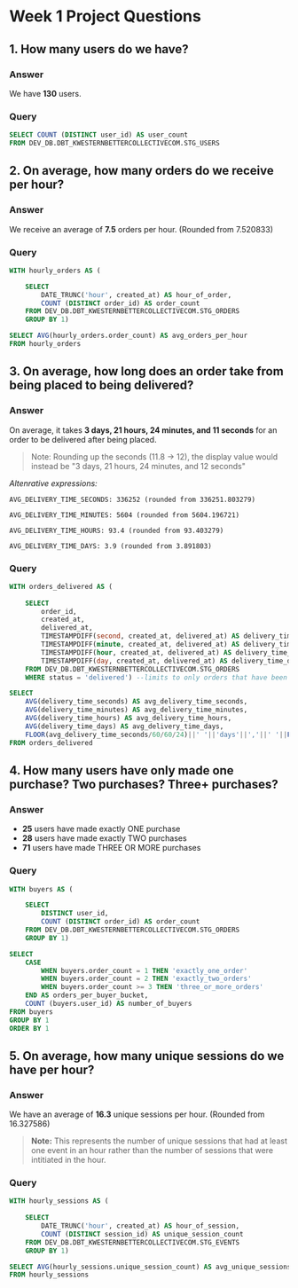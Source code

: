 # Week 1 Project Questions

## 1. How many users do we have?

### Answer
We have **130** users.

### Query
```sql
SELECT COUNT (DISTINCT user_id) AS user_count
FROM DEV_DB.DBT_KWESTERNBETTERCOLLECTIVECOM.STG_USERS
```

## 2. On average, how many orders do we receive per hour?

### Answer
We receive an average of **7.5** orders per hour. (Rounded from 7.520833) 

### Query
```sql
WITH hourly_orders AS (

    SELECT 
        DATE_TRUNC('hour', created_at) AS hour_of_order, 
        COUNT (DISTINCT order_id) AS order_count 
    FROM DEV_DB.DBT_KWESTERNBETTERCOLLECTIVECOM.STG_ORDERS
    GROUP BY 1)

SELECT AVG(hourly_orders.order_count) AS avg_orders_per_hour
FROM hourly_orders
```

## 3. On average, how long does an order take from being placed to being delivered?

### Answer
On average, it takes **3 days, 21 hours, 24 minutes, and 11 seconds** for an order to be delivered after being placed.

> Note: Rounding up the seconds (11.8 -> 12), the display value would instead be "3 days, 21 hours, 24 minutes, and 12 seconds"

*Altenrative expressions:*
```
AVG_DELIVERY_TIME_SECONDS: 336252 (rounded from 336251.803279)

AVG_DELIVERY_TIME_MINUTES: 5604 (rounded from 5604.196721)

AVG_DELIVERY_TIME_HOURS: 93.4 (rounded from 93.403279)

AVG_DELIVERY_TIME_DAYS: 3.9 (rounded from 3.891803)
```

### Query
```sql
WITH orders_delivered AS (
    
    SELECT 
        order_id, 
        created_at, 
        delivered_at, 
        TIMESTAMPDIFF(second, created_at, delivered_at) AS delivery_time_seconds,
        TIMESTAMPDIFF(minute, created_at, delivered_at) AS delivery_time_minutes,
        TIMESTAMPDIFF(hour, created_at, delivered_at) AS delivery_time_hours,
        TIMESTAMPDIFF(day, created_at, delivered_at) AS delivery_time_days,
    FROM DEV_DB.DBT_KWESTERNBETTERCOLLECTIVECOM.STG_ORDERS
    WHERE status = 'delivered') --limits to only orders that have been delivered as shipped/processed orders will not yet have a delivered_at value

SELECT 
    AVG(delivery_time_seconds) AS avg_delivery_time_seconds,
    AVG(delivery_time_minutes) AS avg_delivery_time_minutes,
    AVG(delivery_time_hours) AS avg_delivery_time_hours,
    AVG(delivery_time_days) AS avg_delivery_time_days,
    FLOOR(avg_delivery_time_seconds/60/60/24)||' '||'days'||','||' '||FLOOR(avg_delivery_time_seconds/60/60%24)||' '||'hours'||','||' '||FLOOR(avg_delivery_time_seconds/60%60)||' '||'minutes'||', '||FLOOR(avg_delivery_time_seconds%60)||' '||'seconds' AS avg_delivery_time_display
FROM orders_delivered
```

## 4. How many users have only made one purchase? Two purchases? Three+ purchases?

### Answer
- **25** users have made exactly ONE purchase
- **28** users have made exactly TWO purchases
- **71** users have made THREE OR MORE purchases

### Query
```sql
WITH buyers AS (

    SELECT 
        DISTINCT user_id, 
        COUNT (DISTINCT order_id) AS order_count
    FROM DEV_DB.DBT_KWESTERNBETTERCOLLECTIVECOM.STG_ORDERS
    GROUP BY 1)

SELECT 
    CASE 
        WHEN buyers.order_count = 1 THEN 'exactly_one_order'
        WHEN buyers.order_count = 2 THEN 'exactly_two_orders'
        WHEN buyers.order_count >= 3 THEN 'three_or_more_orders'
    END AS orders_per_buyer_bucket,
    COUNT (buyers.user_id) AS number_of_buyers
FROM buyers
GROUP BY 1
ORDER BY 1
```    

## 5. On average, how many unique sessions do we have per hour?

### Answer
We have an average of **16.3** unique sessions per hour. (Rounded from 16.327586)

> **Note:** This represents the number of unique sessions that had at least one event in an hour rather than the number of sessions that were intitiated in the hour.



### Query

```sql
WITH hourly_sessions AS (
    
    SELECT 
        DATE_TRUNC('hour', created_at) AS hour_of_session, 
        COUNT (DISTINCT session_id) AS unique_session_count 
    FROM DEV_DB.DBT_KWESTERNBETTERCOLLECTIVECOM.STG_EVENTS
    GROUP BY 1)

SELECT AVG(hourly_sessions.unique_session_count) AS avg_unique_sessions_per_hour
FROM hourly_sessions
```
